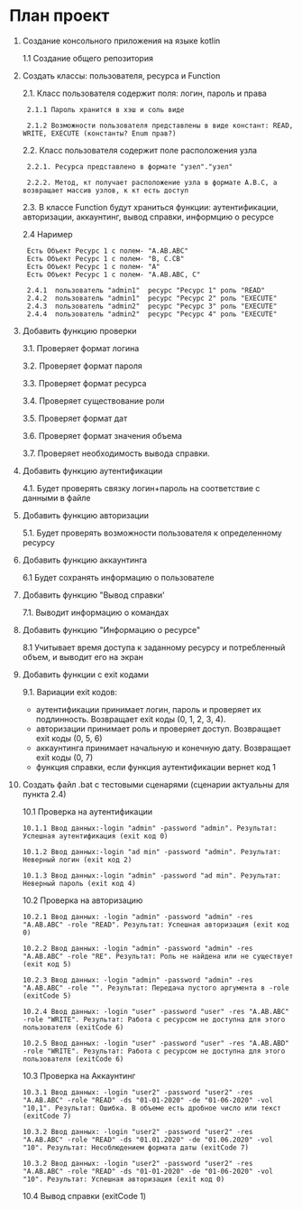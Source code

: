 # План проект<br>

1. Создание консольного приложения на языке kotlin
	
	1.1 Создание общего репозитория 

2. Создать классы: пользователя, ресурса и Function 

	2.1. Класс пользователя содержит поля: логин, пароль и права

		2.1.1 Пароль хранится в хэш и соль виде
		
		2.1.2 Возможности пользователя представлены в виде констант: READ, WRITE, EXECUTE (константы? Enum прав?)

	2.2. Класс пользователя содержит поле расположения узла

		2.2.1. Ресурса представлено в формате "узел"."узел"
	
   		2.2.2. Метод, кт получает расположение узла в формате А.B.С, а возвращает массив узлов, к кт есть доступ

	2.3. В классе Function будут храниться функции: аутентификации, авторизации, аккаунтинг, вывод справки, информцию о ресурсе   
	
	2.4 Наример
	
		Есть Объект Ресурс 1 с полем- "A.AB.ABC"	
		Есть Объект Ресурс 1 с полем- "B, C.CB"
		Есть Объект Ресурс 1 с полем- "A"		
		Есть Объект Ресурс 1 с полем- "A.AB.ABC, C"
		
		2.4.1  пользователь "admin1"  ресурс "Ресурс 1" роль "READ"
		2.4.2  пользователь "admin1"  ресурс "Ресурс 2" роль "EXECUTE"
		2.4.3  пользователь "admin2"  ресурс "Ресурс 3" роль "EXECUTE"
		2.4.4  пользователь "admin2"  ресурс "Ресурс 4" роль "EXECUTE"
			
3. Добавить функцию проверки 

	3.1. Проверяет формат логина 
 
	3.2. Проверяет формат пароля 
 
 	3.3. Проверяет формат ресурса 
     
 	3.4. Проверяет существование роли 
 
 	3.5. Проверяет формат дат 
 	
 	3.6. Проверяет формат значения объема 
 
	3.7. Проверяет необходимость вывода справки.
     
4. Добавить функцию аутентификации

	4.1. Будет проверять связку логин+пароль на соответствие с данными в файле

5. Добавить функцию авторизации

	5.1. Будет проверять возможности пользователя к определенному ресурсу

6. Добавить функцию аккаунтинга

	6.1 Будет сохранять информацию о пользователе
	
7. Добавить функцию "Вывод справки'

	7.1. Выводит информацию о командах

8. Добавить функцию "Информацию о ресурсе"
	
	8.1 Учитывает время доступа к заданному ресурсу и потребленный объем, и выводит его на экран 

9. Добавить функции с exit кодами

	9.1. Вариации exit кодов:
	  - аутентификации принимает логин, пароль и проверяет их подлинность. Возвращает exit коды (0, 1, 2, 3, 4).
	  - авторизации принимает роль и проверяет доступ. Возвращает exit коды (0, 5, 6)
	  - аккаунтинга принимает начальную и конечную дату. Возвращает exit коды (0, 7)
	  - функция справки, если функция аутентификации вернет код 1
 
10. Создать файл .bat с тестовыми сценарями (сценарии актуальны для пункта 2.4)

	10.1 Проверка на аутентификации

		10.1.1 Ввод данных:-login "admin" -password "admin". Результат: Успешная аутентификация (exit код 0)

		10.1.2 Ввод данных:-login "ad min" -password "admin". Результат: Неверный логин (exit код 2)

		10.1.3 Ввод данных:-login "admin" -password "ad min". Результат: Неверный пароль (exit код 4)
	
	10.2 Проверка на авторизацию

		10.2.1 Ввод данных: -login "admin" -password "admin" -res "A.AB.ABC" -role "READ". Результат: Успешная авторизация (exit код 0)

		10.2.2 Ввод данных: -login "admin" -password "admin" -res "A.AB.ABC" -role "RE". Результат: Роль не найдена или не существует (exit код 5)

		10.2.3 Ввод данных: -login "admin" -password "admin" -res "A.AB.ABC" -role "". Результат: Передача пустого аргумента в -role (exitCode 5)

		10.2.4 Ввод данных: -login "user" -password "user" -res "A.AB.ABC" -role "WRITE". Результат: Работа с ресурсом не доступна для этого пользователя (exitCode 6)
		
		10.2.5 Ввод данных: -login "user" -password "user" -res "A.AB.ABD" -role "WRITE". Результат: Работа с ресурсом не доступна для этого пользователя (exitCode 6)

	10.3 Проверка на Аккаунтинг

		10.3.1 Ввод данных: -login "user2" -password "user2" -res "A.AB.ABC" -role "READ" -ds "01-01-2020" -de "01-06-2020" -vol "10,1". Результат: Ошибка. В объеме есть дробное число или текст (exitCode 7)

		10.3.2 Ввод данных: -login "user2" -password "user2" -res "A.AB.ABC" -role "READ" -ds "01.01.2020" -de "01.06.2020" -vol "10". Результат: Несоблюдением формата даты (exitCode 7)

		10.3.2 Ввод данных: -login "user2" -password "user2" -res "A.AB.ABC" -role "READ" -ds "01-01-2020" -de "01-06-2020" -vol "10". Результат: Успешная авторизация (exit код 0)

	10.4 Вывод справки (exitCode 1)

